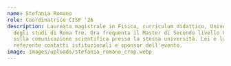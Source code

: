 ```yaml
---
name: Stefania Romano
role: Coordinatrice CISF '26
description: Laureata magistrale in Fisica, curriculum didattico, Università
  degli studi di Roma Tre. Ora frequenta il Master di Secondo livello ComRis
  sulla comunicazione scientifica presso la stessa università. Lei è la
  referente contatti istituzionali e sponsor dell'evento.
image: images/uploads/stefania_romano_crop.webp
---
```

